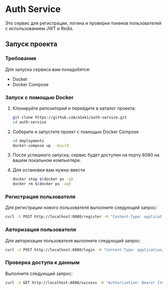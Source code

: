 # Auth Service

Это сервис для регистрации, логина и проверки токенов пользователей с использованием JWT и Redis.

## Запуск проекта

### Требования

Для запуска сервиса вам понадобятся:

- Docker
- Docker Compose

### Запуск с помощью Docker

1. Клонируйте репозиторий и перейдите в каталог проекта:

   ```bash
   git clone https://github.com/a1ek1/auth-service.git
   cd auth-service
   ```

2. Соберите и запустите проект с помощью Docker Compose

   ```bash
   cd deployments
   docker-compose up --build
   ```

3. После успешного запуска, сервис будет доступен на порту 8080 на вашем локальном компьютере.

4. Для остановки вам нужно ввести 

   ```bash
   docker stop $(docker ps -q)
   docker rm $(docker ps -aq)
   ```

### Регистрация пользователя

Для регистрации нового пользователя выполните следующий запрос:

```bash
curl -X POST http://localhost:8080/register -H "Content-Type: application/json" -d "{\"username\": \"user1\", \"password\": \"password123\"}"
```

### Авторизация пользователя
Для авторизации пользователя выполните следующий запрос:
```bash
curl -X POST http://localhost:8080/login -H "Content-Type: application/json" -d "{\"username\": \"user1\", \"password\": \"password123\"}" -i
```

### Проверка доступа к данным
Выполните следующий запрос:
```bash
curl -X GET http://localhost:8080/success -H "Authorization: Bearer {token}
```
